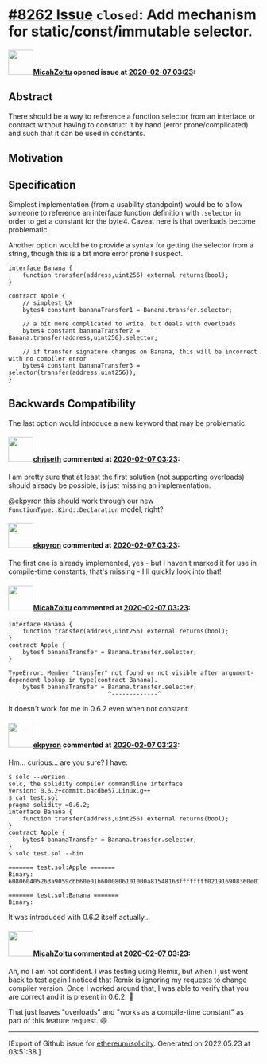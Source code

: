 # [\#8262 Issue](https://github.com/ethereum/solidity/issues/8262) `closed`: Add mechanism for static/const/immutable selector.

#### <img src="https://avatars.githubusercontent.com/u/886059?u=408de357d90aae9b9ffc956970b8fd4eec642060&v=4" width="50">[MicahZoltu](https://github.com/MicahZoltu) opened issue at [2020-02-07 03:23](https://github.com/ethereum/solidity/issues/8262):

## Abstract
There should be a way to reference a function selector from an interface or contract without having to construct it by hand (error prone/complicated) and such that it can be used in constants.

## Motivation

## Specification
Simplest implementation (from a usability standpoint) would be to allow someone to reference an interface function definition with `.selector` in order to get a constant for the byte4.  Caveat here is that overloads become problematic.

Another option would be to provide a syntax for getting the selector from a string, though this is a bit more error prone I suspect.
```
interface Banana {
    function transfer(address,uint256) external returns(bool);
}

contract Apple {
    // simplest UX
    bytes4 constant bananaTransfer1 = Banana.transfer.selector;

    // a bit more complicated to write, but deals with overloads
    bytes4 constant bananaTransfer2 = Banana.transfer(address,uint256).selector;

    // if transfer signature changes on Banana, this will be incorrect with no compiler error
    bytes4 constant bananaTransfer3 = selector(transfer(address,uint256));
}
```

## Backwards Compatibility
The last option would introduce a new keyword that may be problematic.

#### <img src="https://avatars.githubusercontent.com/u/9073706?v=4" width="50">[chriseth](https://github.com/chriseth) commented at [2020-02-07 03:23](https://github.com/ethereum/solidity/issues/8262#issuecomment-583348029):

I am pretty sure that at least the first solution (not supporting overloads) should already be possible, is just missing an implementation.

@ekpyron this should work through our new `FunctionType::Kind::Declaration` model, right?

#### <img src="https://avatars.githubusercontent.com/u/1347491?v=4" width="50">[ekpyron](https://github.com/ekpyron) commented at [2020-02-07 03:23](https://github.com/ethereum/solidity/issues/8262#issuecomment-583349128):

The first one is already implemented, yes - but I haven't marked it for use in compile-time constants, that's missing - I'll quickly look into that!

#### <img src="https://avatars.githubusercontent.com/u/886059?u=408de357d90aae9b9ffc956970b8fd4eec642060&v=4" width="50">[MicahZoltu](https://github.com/MicahZoltu) commented at [2020-02-07 03:23](https://github.com/ethereum/solidity/issues/8262#issuecomment-583367218):

```solidity
interface Banana {
    function transfer(address,uint256) external returns(bool);
}
contract Apple {
    bytes4 bananaTransfer = Banana.transfer.selector;
}
```
```
TypeError: Member "transfer" not found or not visible after argument-dependent lookup in type(contract Banana).
    bytes4 bananaTransfer = Banana.transfer.selector;
                            ^-------------^
```
It doesn't work for me in 0.6.2 even when not constant.

#### <img src="https://avatars.githubusercontent.com/u/1347491?v=4" width="50">[ekpyron](https://github.com/ekpyron) commented at [2020-02-07 03:23](https://github.com/ethereum/solidity/issues/8262#issuecomment-583368642):

Hm... curious... are you sure? I have:
```
$ solc --version
solc, the solidity compiler commandline interface
Version: 0.6.2+commit.bacdbe57.Linux.g++
$ cat test.sol
pragma solidity =0.6.2;
interface Banana {
    function transfer(address,uint256) external returns(bool);
}
contract Apple {
    bytes4 bananaTransfer = Banana.transfer.selector;
}
$ solc test.sol --bin

======= test.sol:Apple =======
Binary:
608060405263a9059cbb60e01b6000806101000a81548163ffffffff021916908360e01c0217905550348015603357600080fd5b50603f8060416000396000f3fe6080604052600080fdfea264697066735822122042d2fa55eea76cf265988d5b84b19c104746380ba35da6cb391a1d3bbd74510064736f6c63430006020033

======= test.sol:Banana =======
Binary:
```
It was introduced with 0.6.2 itself actually...

#### <img src="https://avatars.githubusercontent.com/u/886059?u=408de357d90aae9b9ffc956970b8fd4eec642060&v=4" width="50">[MicahZoltu](https://github.com/MicahZoltu) commented at [2020-02-07 03:23](https://github.com/ethereum/solidity/issues/8262#issuecomment-583374761):

Ah, no I am not confident.  I was testing using Remix, but when I just went back to test again I noticed that Remix is ignoring my requests to change compiler version.  Once I worked around that, I was able to verify that you are correct and it is present in 0.6.2.  🎉 

That just leaves "overloads" and "works as a compile-time constant" as part of this feature request.  😄


-------------------------------------------------------------------------------



[Export of Github issue for [ethereum/solidity](https://github.com/ethereum/solidity). Generated on 2022.05.23 at 03:51:38.]
